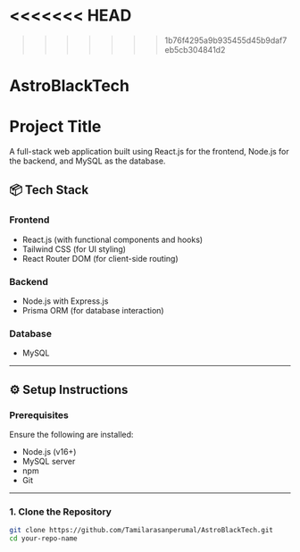 <<<<<<< HEAD
=======

>>>>>>> 1b76f4295a9b935455d45b9daf7eb5cb304841d2
# AstroBlackTech

# Project Title

A full-stack web application built using React.js for the frontend, Node.js for the backend, and MySQL as the database.

## 📦 Tech Stack

### Frontend
- React.js (with functional components and hooks)
- Tailwind CSS (for UI styling)
- React Router DOM (for client-side routing)


### Backend
- Node.js with Express.js
- Prisma ORM (for database interaction)

### Database
- MySQL

---

## ⚙️ Setup Instructions

### Prerequisites

Ensure the following are installed:
- Node.js (v16+)
- MySQL server
- npm 
- Git

---

### 1. Clone the Repository

```bash
git clone https://github.com/Tamilarasanperumal/AstroBlackTech.git
cd your-repo-name
